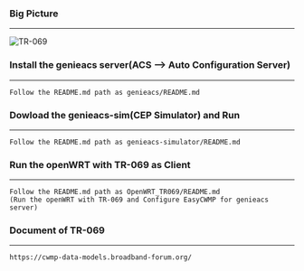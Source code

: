 ### Big Picture
-----------------------

![TR-069](https://user-images.githubusercontent.com/122257142/228450191-4e513993-ea02-4d54-88f3-96d49e3fdf10.jpg)


### Install the genieacs server(ACS --> Auto Configuration Server)
-------------------------------------------------------------------
	Follow the README.md path as genieacs/README.md 

### Dowload the genieacs-sim(CEP Simulator) and Run
------------------------------------------------------------------
	Follow the README.md path as genieacs-simulator/README.md 


### Run the openWRT with TR-069 as Client
-------------------------------------------------------------------
	Follow the README.md path as OpenWRT_TR069/README.md
	(Run the openWRT with TR-069 and Configure EasyCWMP for genieacs server)
 

### Document of TR-069 
-------------------------------------------------------------------
	https://cwmp-data-models.broadband-forum.org/
	
